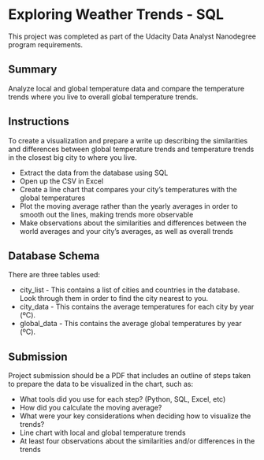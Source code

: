 # Exploring Weather Trends - SQL

This project was completed as part of the Udacity Data Analyst Nanodegree program requirements.

## Summary

Analyze local and global temperature data and compare the temperature trends where you live to overall global temperature trends.

## Instructions

To create a visualization and prepare a write up describing the similarities and differences between global temperature trends and temperature trends in the closest big city to where you live.

* Extract the data from the database using SQL
* Open up the CSV in Excel
* Create a line chart that compares your city’s temperatures with the global temperatures
* Plot the moving average rather than the yearly averages in order to smooth out the lines, making trends more observable
* Make observations about the similarities and differences between the world averages and your city’s averages, as well as overall trends

## Database Schema

There are three tables used:

* city_list - This contains a list of cities and countries in the database. Look through them in order to find the city nearest to you.
* city_data - This contains the average temperatures for each city by year (ºC).
* global_data - This contains the average global temperatures by year (ºC).

## Submission

Project submission should be a PDF that includes an outline of steps taken to prepare the data to be visualized in the chart, such as:
* What tools did you use for each step? (Python, SQL, Excel, etc)
* How did you calculate the moving average?
* What were your key considerations when deciding how to visualize the trends?
* Line chart with local and global temperature trends
* At least four observations about the similarities and/or differences in the trends
